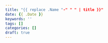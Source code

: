 ```yaml
---
title: "{{ replace .Name "-" " " | title }}"
date: {{ .Date }}
keywords: ''
tags: []
categories: []
draft: true
---
```

